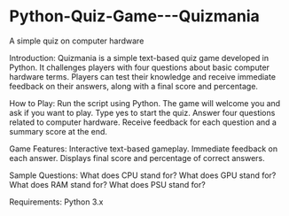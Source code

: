# Python-Quiz-Game---Quizmania
A simple quiz on computer hardware

Introduction:
  Quizmania is a simple text-based quiz game developed in Python. It challenges players with four questions about basic computer hardware terms. Players can test their knowledge and receive immediate feedback on their answers, along with a final score and percentage.

How to Play:
  Run the script using Python.
  The game will welcome you and ask if you want to play.
  Type yes to start the quiz.
  Answer four questions related to computer hardware.
  Receive feedback for each question and a summary score at the end.

Game Features:
  Interactive text-based gameplay.
  Immediate feedback on each answer.
  Displays final score and percentage of correct answers.

Sample Questions:
  What does CPU stand for?
  What does GPU stand for?
  What does RAM stand for?
  What does PSU stand for?

Requirements:
  Python 3.x
